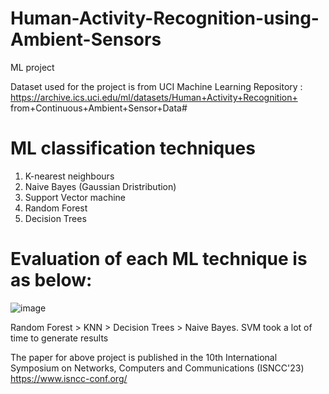 # Human-Activity-Recognition-using-Ambient-Sensors
ML project

Dataset used for the project is from UCI Machine Learning Repository :
https://archive.ics.uci.edu/ml/datasets/Human+Activity+Recognition+ from+Continuous+Ambient+Sensor+Data#

# ML classification techniques
1. K-nearest neighbours
2. Naive Bayes (Gaussian Dristribution)
3. Support Vector machine
4. Random Forest
5. Decision Trees

# Evaluation of each ML technique is as below: 
![image](https://github.com/purvaS98/Human-Activity-Recognition-using-Ambient-Sensors/assets/113324497/c47325e6-da22-43ed-b3ed-d6976b745971)

Random Forest > KNN > Decision Trees > Naive Bayes.
SVM took a lot of time to generate results


The paper for above project is published in the 10th International Symposium on Networks, Computers and Communications (ISNCC'23) 
https://www.isncc-conf.org/
